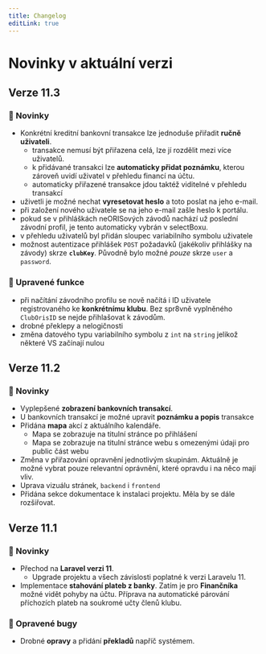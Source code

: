 ```yaml
---
title: Changelog
editLink: true
---
```


# Novinky v aktuální verzi

## Verze 11.3 <Badge type="info" text="03.01.2025" />

### :mega: Novinky
- Konkrétní kreditní bankovní transakce lze jednoduše přiřadit **ručně uživateli**.
    - transakce nemusí být přiřazena celá, lze jí rozdělit mezi více uživatelů.
    - k přidávané transakci lze **automaticky přidat poznámku**, kterou zároveň uvidí uživatel v přehledu financí na účtu.
    - automaticky přiřazené transakce jdou taktéž viditelné v přehledu transakcí
- uživetli je možné nechat **vyresetovat heslo** a toto poslat na jeho e-mail.
- při založení nového uživatele se na jeho e-mail zašle heslo k portálu.
- pokud se v přihláškách neORISových závodů nachází už poslední závodní profil, je tento automaticky vybrán v selectBoxu.
- v přehledu uživatelů byl přidán sloupec variabilního symbolu uživatele
- možnost autentizace přihlášek `POST` požadavků (jakékoliv přihlášky na závody) skrze **`clubKey`**. Původně bylo možné _pouze_ skrze `user` a `password`.

### :wrench: Upravené funkce
- při načítání závodního profilu se nově načítá i ID uživatele registrovaného ke **konkrétnímu klubu**. Bez spr8vně vyplněného `ClubOrisID` se nejde přihlašovat k závodům.
- drobné překlepy a nelogičnosti
- změna datového typu variabilního symbolu z `int` na `string` jelikož některé VS začínají nulou

## Verze 11.2 <Badge type="info" text="18.09.2024" />

### :mega: Novinky
- Vyplepšené **zobrazení bankovních transakcí**.
- U bankovních transakcí je možné upravit **poznámku a popis** transakce
- Přidána **mapa** akcí z aktuálního kalendáře.
  - Mapa se zobrazuje na titulní stránce po přihlášení
  - Mapa se zobrazuje na titulní stránce webu s omezenými údaji pro public část webu
- Změna v přiřazování opravnění jednotlivým skupinám. Aktuálně je možné vybrat pouze relevantní oprávnění, které opravdu i na něco mají vliv.
- Uprava vizuálu stránek, `backend` i `frontend`
- Přidána sekce dokumentace k instalaci projektu. Měla by se dále rozšiřovat.


## Verze 11.1 <Badge type="info" text="12.06.2024" />

### :mega: Novinky
- Přechod na **Laravel verzi 11**.
  - Upgrade projektu a všech závislosti poplatné k verzi Laravelu 11.
- Implementace **stahování plateb z banky**. Zatím je pro **Finančníka** možné vidět pohyby na účtu. Příprava na automatické párování příchozích plateb na soukromé učty členů klubu.

### :wrench: Opravené bugy
- Drobné **opravy** a přidání **překladů** napříč systémem.